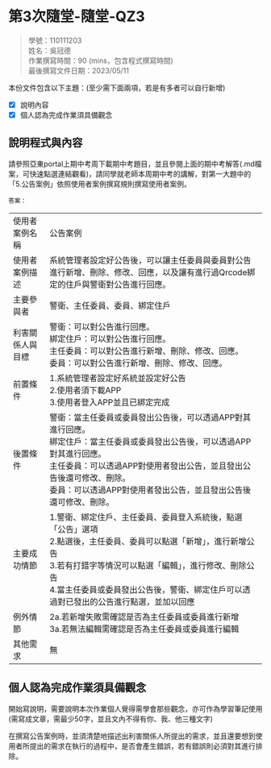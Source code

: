 # 第3次隨堂-隨堂-QZ3
>
>學號：110111203
><br />
>姓名：吳冠德
><br />
>作業撰寫時間：90 (mins，包含程式撰寫時間)
><br />
>最後撰寫文件日期：2023/05/11
>

本份文件包含以下主題：(至少需下面兩項，若是有多者可以自行新增)
- [x] 說明內容
- [x] 個人認為完成作業須具備觀念

## 說明程式與內容
請參照亞東portal上期中考周下載期中考題目，並且參閱上面的期中考解答(.md檔案，可快速點選連結觀看)，請同學就老師本周期中考的講解，對第一大題中的「5.公告案例」依照使用者案例撰寫規則撰寫使用者案例。

    答案：

<table style="border: 1px solid #fff;">
<tr>
<td>使用者案例名稱</td>
<td>公告案例</td>
</tr>
<tr>
<td>使用者案例描述</td>
<td>系統管理者設定好公告後，可以讓主任委員與委員對公告進行新增、刪除、修改、回應，以及讓有進行過Qrcode綁定的住戶與警衛對公告進行回應。</td>
</tr>
<tr>
<td>主要參與者</td>
<td>警衛、主任委員、委員、綁定住戶</td>
</tr>
<tr>
<td>利害關係人與目標</td>
<td>警衛：可以對公告進行回應。<br />綁定住戶：可以對公告進行回應。<br />主任委員：可以對公告進行新增、刪除、修改、回應。<br />委員：可以對公告進行新增、刪除、修改、回應。</td>
</tr>
<tr>
<td>前置條件</td>
<td>1.系統管理者設定好系統並設定好公告<br />2.使用者須下載APP<br />3.使用者登入APP並且已綁定完成</td>
</tr>
<tr>
<td>後置條件</td>
<td>警衛：當主任委員或委員發出公告後，可以透過APP對其進行回應。<br />綁定住戶：當主任委員或委員發出公告後，可以透過APP對其進行回應。<br />主任委員：可以透過APP對使用者發出公告，並且發出公告後還可修改、刪除。<br />委員：可以透過APP對使用者發出公告，並且發出公告後還可修改、刪除。</td>
</tr>
<tr>
<td>主要成功情節</td>
<td>1.警衛、綁定住戶、主任委員、委員登入系統後，點選「公告」選項<br />2.點選後，主任委員、委員可以點選「新增」，進行新增公告<br />3.若有打錯字等情況可以點選「編輯」，進行修改、刪除公告<br />4.當主任委員或委員發出公告後，警衛、綁定住戶可以透過對已發出的公告進行點選，並加以回應</td>
</tr>
<tr>
<td>例外情節</td>
<td>2a.若新增失敗需確認是否為主任委員或委員進行新增<br />3a.若無法編輯需確認是否為主任委員或委員進行編輯</td>
</tr>
<tr>
<td>其他需求</td>
<td>無</td>
</tr>
</table>

## 個人認為完成作業須具備觀念

開始寫說明，需要說明本次作業個人覺得需學會那些觀念，亦可作為學習筆記使用 (需寫成文章，需最少50字，並且文內不得有你、我、他三種文字)

在撰寫公告案例時，並須清楚地描述出利害關係人所提出的需求，並且還要想到使用者所提出的需求在執行的過程中，是否會產生錯誤，若有錯誤則必須對其進行排除。